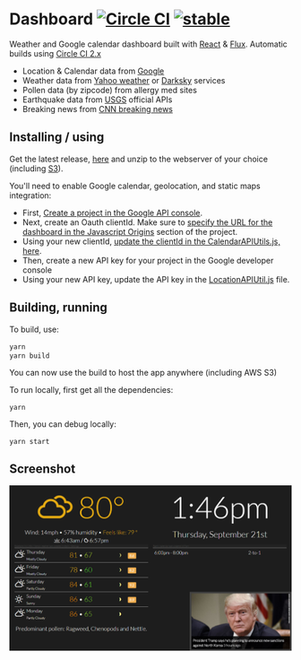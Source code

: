 # Dashboard [![Circle CI](https://circleci.com/gh/danesparza/Dashboard.svg?style=shield)](https://circleci.com/gh/danesparza/Dashboard) [![stable](http://badges.github.io/stability-badges/dist/stable.svg)](http://github.com/badges/stability-badges)

Weather and Google calendar dashboard built with [React](http://facebook.github.io/react/) &amp; [Flux](https://facebook.github.io/flux/).  Automatic builds using [Circle CI 2.x](https://circleci.com/gh/danesparza/Dashboard)

* Location & Calendar data from [Google](https://console.developers.google.com)
* Weather data from [Yahoo weather](https://www.yahoo.com/news/weather/) or [Darksky](https://darksky.net) services
* Pollen data (by zipcode) from allergy med sites
* Earthquake data from [USGS](https://earthquake.usgs.gov/) official APIs 
* Breaking news from [CNN breaking news](https://twitter.com/cnnbrk)

## Installing / using
Get the latest release, [here](https://github.com/danesparza/Dashboard/releases/latest) and unzip to the webserver of your choice (including [S3](https://docs.aws.amazon.com/AmazonS3/latest/dev/WebsiteHosting.html)).  

You'll need to enable Google calendar, geolocation, and static maps integration:
* First, [Create a project in the Google API console](https://developers.google.com/calendar/auth#OAuth2Authorizing).  
* Next, create an Oauth clientId.  Make sure to [specify the URL for the dashboard in the Javascript Origins](https://developers.google.com/identity/protocols/OAuth2UserAgent#enable-apis) section of the project.
* Using your new clientId, [update the clientId in the CalendarAPIUtils.js, here](https://github.com/danesparza/Dashboard/blob/master/src/utils/CalendarAPIUtils.js#L20).
* Then, create a new API key for your project in the Google developer console
* Using your new API key, update the API key in the [LocationAPIUtil.js](https://github.com/danesparza/Dashboard/blob/master/src/utils/LocationAPIUtils.js#L9) file.

## Building, running
To build, use:
```
yarn
yarn build
```
You can now use the build to host the app anywhere (including AWS S3)

To run locally, first get all the dependencies:
```
yarn
```
Then, you can debug locally: 
```
yarn start
```


## Screenshot

![Dashboard screenshot](dashboard.cagedtornado.com.png?raw=true)
